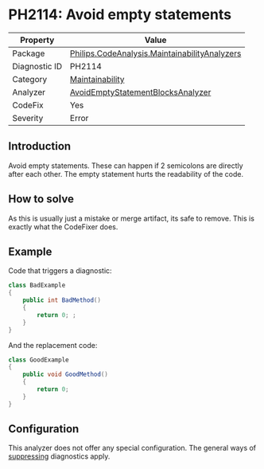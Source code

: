 # PH2114: Avoid empty statements

| Property | Value  |
|--|--|
| Package | [Philips.CodeAnalysis.MaintainabilityAnalyzers](https://www.nuget.org/packages/Philips.CodeAnalysis.MaintainabilityAnalyzers) |
| Diagnostic ID | PH2114 |
| Category  | [Maintainability](../Maintainability.md) |
| Analyzer | [AvoidEmptyStatementBlocksAnalyzer](https://github.com/philips-software/roslyn-analyzers/blob/master/Philips.CodeAnalysis.MaintainabilityAnalyzers/Maintainability/AvoidEmptyStatementBlocksAnalyzer.cs)
| CodeFix  | Yes |
| Severity | Error |

## Introduction

Avoid empty statements. These can happen if 2 semicolons are directly after each other. The empty statement hurts the readability of the code. 

## How to solve

As this is usually just a mistake or merge artifact, its safe to remove. This is exactly what the CodeFixer does.

## Example

Code that triggers a diagnostic:
``` cs
class BadExample
{
    public int BadMethod()
    {
        return 0; ;
    }
}

```

And the replacement code:
``` cs
class GoodExample
{
    public void GoodMethod()
    {
        return 0;
    }
}

```

## Configuration

This analyzer does not offer any special configuration. The general ways of [suppressing](https://learn.microsoft.com/en-us/dotnet/fundamentals/code-analysis/suppress-warnings) diagnostics apply.